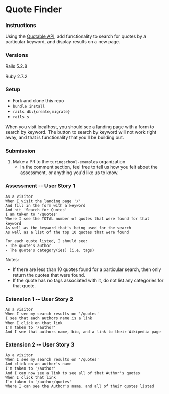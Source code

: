 # Quote Finder

### Instructions

Using the [Quotable API](https://github.com/lukePeavey/quotable), add functionality to search for quotes by a particular keyword, and display results on a new page. 

### Versions

Rails 5.2.8

Ruby 2.7.2

### Setup

- Fork and clone this repo
- `bundle install`
- `rails db:{create,migrate}`
- `rails s`

When you visit localhost, you should see a landing page with a form to search by keyword. The button to search by keyword will not work right away, and that is functionality that you'll be building out. 

### Submission

1. Make a PR to the `turingschool-examples` organization
    - In the comment section, feel free to tell us how you felt about the assessment, or anything you'd like us to know.


### Assessment -- User Story 1

```
As a visitor
When I visit the landing page '/'
And fill in the form with a keyword 
And hit 'Search for Quotes'
I am taken to '/quotes'
Where I see the TOTAL number of quotes that were found for that keyword
As well as the keyword that's being used for the search
As well as a list of the top 10 quotes that were found

For each quote listed, I should see: 
- The quote's author
- The quote's category(ies) (i.e. tags)
```

Notes:
- If there are less than 10 quotes found for a particular search, then only return the quotes that were found. 
- If the quote has no tags associated with it, do not list any categories for that quote.


### Extension 1 -- User Story 2
```
As a visitor
When I see my search results on '/quotes'
I see that each authors name is a link
When I click on that link
I'm taken to '/author'
And I see that authors name, bio, and a link to their Wikipedia page
```

### Extension 2 -- User Story 3
```
As a visitor
When I see my search results on '/quotes'
And click on an author's name
I'm taken to '/author' 
And I can now see a link to see all of that Author's quotes
When I click that link
I'm taken to '/author/quotes'
Where I can see the Author's name, and all of their quotes listed
```

